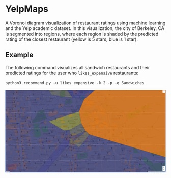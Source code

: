 # YelpMaps

A Voronoi diagram visualization of restaurant ratings using machine learning and the Yelp academic dataset. 
In this visualization, the city of Berkeley, CA is segmented into regions, where each region is 
shaded by the predicted rating of the closest restaurant (yellow is 5 stars, blue is 1 star). 

## Example

The following command visualizes all sandwich restaurants and their predicted ratings for the user who `likes_expensive` restaurants:

`python3 recommend.py -u likes_expensive -k 2 -p -q Sandwiches`

<img align="center" src="visualize/example.PNG">

